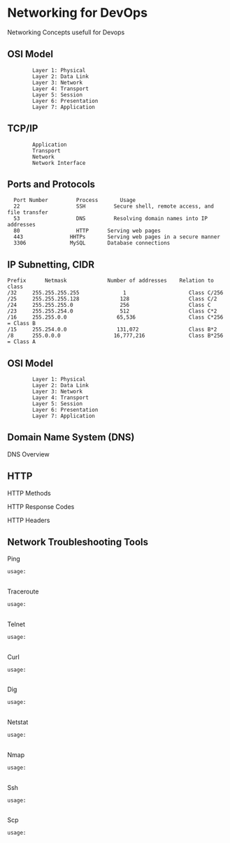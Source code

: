 
# Networking for DevOps

Networking Concepts usefull for Devops


##  OSI Model
			Layer 1: Physical
			Layer 2: Data Link
			Layer 3: Network
			Layer 4: Transport
			Layer 5: Session
			Layer 6: Presentation
			Layer 7: Application

##  TCP/IP
			Application
			Transport
			Network
			Network Interface
##   Ports and Protocols
      Port Number   	  Process     	Usage
      22	              SSH	      Secure shell, remote access, and file transfer
      53	              DNS	      Resolving domain names into IP addresses
      80	              HTTP	    Serving web pages
      443               HHTPs	    Serving web pages in a secure manner
      3306            	MySQL	    Database connections

##  IP Subnetting, CIDR
	Prefix	    Netmask             Number of addresses	   Relation to class	
	/32	    255.255.255.255              1	                  Class C/256
	/25	    255.255.255.128             128                   Class C/2
	/24	    255.255.255.0               256                   Class C		
	/23	    255.255.254.0               512	                  Class C*2
	/16	    255.255.0.0                65,536                 Class C*256 = Class B
	/15	    255.254.0.0                131,072                Class B*2	
	/8	    255.0.0.0	              16,777,216              Class B*256 = Class A

##  OSI Model
			Layer 1: Physical
			Layer 2: Data Link
			Layer 3: Network
			Layer 4: Transport
			Layer 5: Session
			Layer 6: Presentation
			Layer 7: Application

## Domain Name System (DNS)
DNS Overview

## HTTP
HTTP Methods

HTTP Response Codes

HTTP Headers
## Network Troubleshooting Tools
Ping

```bash
usage:
  
```
Traceroute
```bash
usage:
  
```    
Telnet
```bash
usage:
  
```
Curl
```bash
usage:
  
```
Dig
```bash
usage:
  
```
Netstat
```bash
usage:
  
```
Nmap
```bash
usage:
  
```
Ssh
```bash
usage:
  
```
Scp
```bash
usage:
  
```
